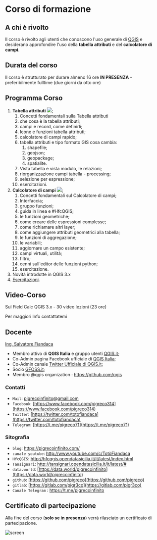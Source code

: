 # Corso di formazione

## A chi è rivolto

Il corso è rivolto agli utenti che conoscono l'uso generale di [QGIS](https://qgis.org/it/site/) e desiderano approfondire l'uso della **tabella attributi** e del **calcolatore di campi**.

## Durata del corso

Il corso è strutturato per durare almeno 16 ore **IN PRESENZA** - preferibilmente fulltime (due giorni da otto ore)

## Programma Corso

1. **Tabella attributi** ![](../img/tabella_attributi/icon/mActionOpenTable.png);
   1. Concetti fondamentali sulla Tabella attributi
   2. che cosa è la tabella attributi;
   3. campi e record, come definirli;
   4. Icone e funzioni tabella attributi;
   5. calcolatore di campi rapido;
   6. tabella attributi e tipo formato GIS cosa cambia:
      1. shapefile;
      2. geojson;
      3. geopackage;
      4. spatialite.
   7. Vista tabella e vista modulo, le relazioni;
   8. riorganizzazione campi tabella - processing;
   9. selezione per espressione;
   10. esercitazioni.
2. **Calcolatore di campi** ![](../img/mActionCalculateField.png);
   1. Concetti fondamentali sul Calcolatore di campi;
   2. Interfaccia;
   3. gruppo funzioni;
   4. guida in linea e #HfcQGIS;
   5. le funzioni geometriche;
   6. come creare delle espressioni complesse;
   7. come richiamare altri layer;
   8. come aggiungere attributi geometrici alla tabella;
   9. le funzioni di aggregazione;
   10. le variabili;
   11. aggiornare un campo esistente;
   12. campi virtuali, utilità;
   13. filtro;
   14. cenni sull'editor delle funzioni python;
   15. esercitazione.
3.  Novità introdotte in QGIS 3.x
4.  [Esercitazioni](../esempi/lista_esempi.md).

## Video-Corso 

Sul Field Calc QGIS 3.x - 30 video lezioni (23 ore)

Per maggiori Info contattatemi

## Docente 

[Ing. Salvatore Fiandaca](http://hfcqgis.opendatasicilia.it/it/latest/autore.html)

- Membro attivo di **QGIS Italia** e gruppo utenti [QGIS.it](http://qgis.it/);
- Co-Admin pagina Facebook ufficiale di [QGIS Italia](https://www.facebook.com/qgis.it/);
- Co-Admin canale [Twitter Ufficiale di QGIS.it](https://twitter.com/qgisitalia);
- Socio [GFOSS.it](http://gfoss.it/);
- Membro @qgis organization : <https://github.com/qgis>

### Contatti

- `Mail`: pigrecoinfinito@gmail.com
- `Facebook`: [https://www.facebook.com/pigreco314](https://www.facebook.com/pigreco314)
- `Twitter`: [https://twitter.com/totofiandaca](https://twitter.com/totofiandaca)
- `Telegram`: [https://t.me/pigreco71](https://t.me/pigreco71)

### Sitografia

- `blog`: <https://pigrecoinfinito.com/>
- `canale youtube`: <http://www.youtube.com/c/TotòFiandaca>
- `HfcQGIS`: <http://hfcqgis.opendatasicilia.it/it/latest/index.html>
- `Tansignari`: <http://tansignari.opendatasicilia.it/it/latest/#>
- `data.world`: [https://data.world/pigrecoinfinito](https://data.world/pigrecoinfinito)
- `github`: [https://github.com/pigreco](https://github.com/pigreco)
- `gitlab`: [https://gitlab.com/pigr3co](https://gitlab.com/pigr3co)
- `Canale Telegram` : <https://t.me/pigrecoinfinito>


  
## Certificato di partecipazione

Alla fine del corso (**solo se in presenza**) verrà rilasciato un certificato di partecipazione.

![screen](certificato_bozza_3.png)
